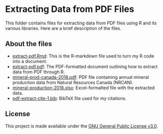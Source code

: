 # Extracting Data from PDF Files
This folder contains files for extracting data from PDF files using R and its various libraries. Here are a brief description of the files.

## About the files
- [extract-pdf.Rmd](extract-pdf.Rmd): This is the R-markdown file used to turn my R code into a document.
- [extract-pdf.pdf](retrieve-cansim.pdf): The PDF-formatted document outlining how to extract data from PDF through R.
- [mineral-prod-canada-2018.pdf](mineral-prod-canada-2018.pdf): PDF file containing annual mineral production data from Natural Resources Canada (NRCAN).
- [mineral-production-2018.xlsx](mineral-production-2018.xlsx): Excel-formatted file with the extracted data.
- [pdf-extract-cite-1.bib](pdf-extract-cite-1.bib): BibTeX file used for my citations.

## License
This project is made available under the [GNU General Public License v3.0](https://www.gnu.org/licenses/gpl-3.0.en.html).
